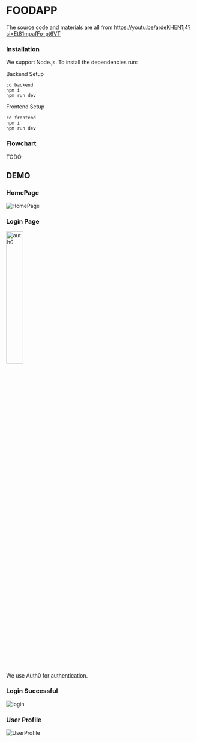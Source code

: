 # FOODAPP
The source code and materials are all from https://youtu.be/ardeKHEN1j4?si=Et81mpafFo-pt6VT
### Installation ###
We support Node.js. To install the dependencies run:</br>

Backend Setup
```
cd backend
npm i
npm run dev
```
Frontend Setup
```
cd frontend
npm i
npm run dev
```
### Flowchart ###
TODO
## DEMO ##
### HomePage ###
![HomePage](https://github.com/user-attachments/assets/9f217e58-2d98-4c63-a8b3-7e8c6be2fd0d)
### Login Page ###
<img src="https://github.com/user-attachments/assets/17288236-1991-48f6-a1c0-2639cf984418" alt="auth0" width="30%" />
<br/>
We use Auth0 for authentication.

### Login Successful ###
![login](https://github.com/user-attachments/assets/f7d9a565-bd60-4956-b6da-a025405a8a9e)

### User Profile ###
![UserProfile](https://github.com/user-attachments/assets/daf9730d-8e91-4f2d-86b9-73f4aac53b7d)


